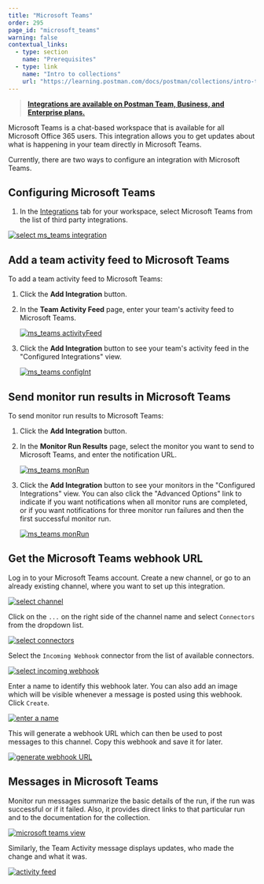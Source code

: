 ```yaml
---
title: "Microsoft Teams"
order: 295
page_id: "microsoft_teams"
warning: false
contextual_links:
  - type: section
    name: "Prerequisites"
  - type: link
    name: "Intro to collections"
    url: "https://learning.postman.com/docs/postman/collections/intro-to-collections"
---
```


> __[Integrations are available on Postman Team, Business, and Enterprise plans.](https://www.getpostman.com/pricing)__

Microsoft Teams is a chat-based workspace that is available for all Microsoft Office 365 users. This integration allows you to get updates about what is happening in your team directly in Microsoft Teams.

Currently, there are two ways to configure an integration with Microsoft Teams.

## Configuring Microsoft Teams

1. In the [Integrations](https://go.postman.co/workspaces) tab for your workspace, select Microsoft Teams from the list of third party integrations.

[![select ms_teams integration](https://assets.postman.com/postman-docs/WS-integrations-msTeam.png)](https://assets.postman.com/postman-docs/WS-integrations-msTeam.png)

## Add a team activity feed to Microsoft Teams

To add a team activity feed to Microsoft Teams:

1. Click the **Add Integration** button.
1. In the **Team Activity Feed** page, enter your team's activity feed to Microsoft Teams.

   [![ms_teams activityFeed](https://assets.postman.com/postman-docs/WS-integration-msTeam-teamactivityfeed.png)](https://assets.postman.com/postman-docs/WS-integration-msTeam-teamactivityfeed.png)

1. Click the **Add Integration** button to see your team's activity feed in the "Configured Integrations" view.

   [![ms_teams configInt](https://assets.postman.com/postman-docs/WS-integration-msTeams-confIntegration.png)](https://assets.postman.com/postman-docs/WS-integration-msTeams-confIntegration.png)

## Send monitor run results in Microsoft Teams

To send monitor run results to Microsoft Teams:

1. Click the **Add Integration** button.
1. In the **Monitor Run Results** page, select the monitor you want to send to Microsoft Teams, and enter the notification URL.

   [![ms_teams monRun](https://assets.postman.com/postman-docs/WS-integration-msTeams-monRun.png)](https://assets.postman.com/postman-docs/WS-integration-msTeams-monRun.png)

1. Click the **Add Integration** button to see your monitors in the "Configured Integrations" view. You can also click the "Advanced Options" link to indicate if you want notifications when all monitor runs are completed, or if you want notifications for three monitor run failures and then the first successful monitor run.

   [![ms_teams monRun](https://assets.postman.com/postman-docs/WS-microsoft-teams-monitorruns.png)](https://assets.postman.com/postman-docs/WS-microsoft-teams-monitorruns.png)

## Get the Microsoft Teams webhook URL

Log in to your Microsoft Teams account. Create a new channel, or go to an already existing channel, where you want to set up this integration.

[![select channel](https://assets.postman.com/postman-docs/59031183.png)](https://assets.postman.com/postman-docs/59031183.png)

Click on the `...` on the right side of the channel name and select `Connectors` from the dropdown list.

[![select connectors](https://assets.postman.com/postman-docs/59031299.png)](https://assets.postman.com/postman-docs/59031299.png)

Select the `Incoming Webhook` connector from the list of available connectors.

[![select incoming webhook](https://assets.postman.com/postman-docs/59031428.png)](https://assets.postman.com/postman-docs/59031428.png)

Enter a name to identify this webhook later. You can also add an image which will be visible whenever a message is posted using this webhook. Click `Create`.

[![enter a name](https://assets.postman.com/postman-docs/59031665.png)](https://assets.postman.com/postman-docs/59031665.png)

This will generate a webhook URL which can then be used to post messages to this channel. Copy this webhook and save it for later.

[![generate webhook URL](https://assets.postman.com/postman-docs/59032020.png)](https://assets.postman.com/postman-docs/59032020.png)

## Messages in Microsoft Teams

Monitor run messages summarize the basic details of the run, if the run was successful or if it failed. Also, it provides direct links to that particular run and to the documentation for the collection.

[![microsoft teams view](https://assets.postman.com/postman-docs/59034537.png)](https://assets.postman.com/postman-docs/59034537.png)

Similarly, the Team Activity message displays updates, who made the change and what it was.  

[![activity feed](https://assets.postman.com/postman-docs/59034618.png)](https://assets.postman.com/postman-docs/59034618.png)
